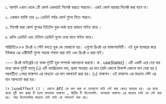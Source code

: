 <!-- =============================== qustions no 1 ======================= -->
<!---------------------- Add at least 3 Project features ---------------------->

১. আপনি এখান থেকে ১টি কোর্স একবারই সিলেক্ট করতে পারবেন। একই কোর্স বারবার সিলেক্ট করা যাবে না।

২. একজন ব্যাক্তি তার ২০ ক্রেডিট পর্যন্ত কোর্স গুলো নিতে পারবে।

৩. সিলেক্ট করা কোর্স গুলোর টাইটেল বুক-মার্ক হয়ে থাকবে সাইড বারে ।

৪. রানিং ক্রেডিট এবং টোটাল ক্রেডিট গুলো দেখা যাবে সাইড বারে।

<!-- =============================== qustions no 2 ======================= -->
<!--------------------- Discuss how you managed the state in your assignment project.  ------------------->

পরিচিতি>>> রিএক্ট এ স্টেট বলতে হুক কে বোঝানো হয়। এগুলো রিএক্ট এর ফাঙ্কশনালিটি। এই হুক ব্যাবহার করে ইউজার এর এক্টিভিটি গুলো সহজে শনাক্ত করা যাই এবং রিএক্ট ও করা যাই।

---- রিএক্ট লাইব্রেরি তে থাকা দুইটি হুক সম্পর্কে আলোচনা করবো।
    ক . useState() : এটি একটি এরে দেয় যার মধ্যে থাকে দুইটি ভ্যালু (১) এটি ভ্যারিয়েবল নাম, প্রথম অবস্থায় এর মান (যদি কোনো ডিফল্ট কোনো মান দেয়া হয় ) পরবর্তীতে ২নম্বর ফাঙ্কশন এর  মাধ্যমে এর মান আপডেট করা হয়।
    (২) ফাঙ্কশন : এই ফাঙ্কশন এর মাধ্যমে স্টেট এর মান আপডেট করা হয়।

    (খ )useEffect () : কোনো API কে কল করা বা যেকোনো ডাটা গেট করা ক্ষেত্রে ব্যবহার হয়। এর মধ্যে থাকে দুটি মান প্রথম টি হলো কলব্যাক ফাঙ্কশন , দ্বিতীয় টি ডিপেন্ডেন্সি। কলব্যাক ফাঙ্কশন এর মাধ্যমে ডাটা কে গেট করা হয়। আর ডিপেন্ডেন্সির মাধ্যমে সেই ডাটা কে আপডেট করা হয়।
